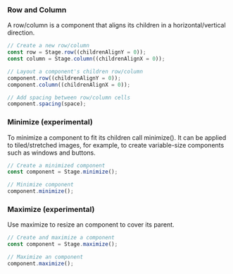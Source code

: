 ### Row and Column

A row/column is a component that aligns its children in a horizontal/vertical direction.

```javascript
// Create a new row/column
const row = Stage.row((childrenAlignY = 0));
const column = Stage.column((childrenAlignX = 0));

// Layout a component's children row/column
component.row((childrenAlignY = 0));
component.column((childrenAlignX = 0));

// Add spacing between row/column cells
component.spacing(space);
```

### Minimize (experimental)

To minimize a component to fit its children call minimize(). It can be applied to tiled/stretched images, for example, to create variable-size components such as windows and buttons.

```javascript
// Create a minimized component
const component = Stage.minimize();

// Minimize component
component.minimize();
```

### Maximize (experimental)

Use maximize to resize an component to cover its parent.

```javascript
// Create and maximize a component
const component = Stage.maximize();

// Maximize an component
component.maximize();
```
